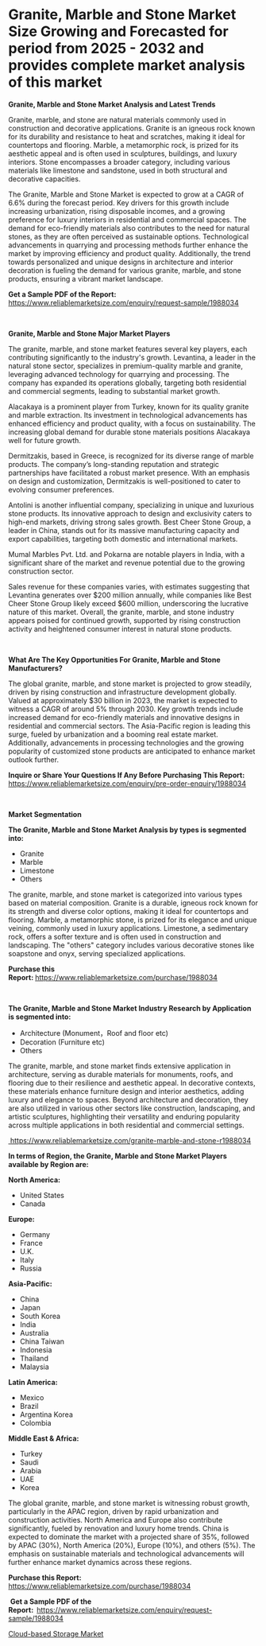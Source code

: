 <p><h1>Granite, Marble and Stone Market Size Growing and Forecasted for period from 2025 - 2032 and provides complete market analysis of this market</h1></p><p><strong>Granite, Marble and Stone Market Analysis and Latest Trends</strong></p>
<p><p>Granite, marble, and stone are natural materials commonly used in construction and decorative applications. Granite is an igneous rock known for its durability and resistance to heat and scratches, making it ideal for countertops and flooring. Marble, a metamorphic rock, is prized for its aesthetic appeal and is often used in sculptures, buildings, and luxury interiors. Stone encompasses a broader category, including various materials like limestone and sandstone, used in both structural and decorative capacities.</p><p>The Granite, Marble and Stone Market is expected to grow at a CAGR of 6.6% during the forecast period. Key drivers for this growth include increasing urbanization, rising disposable incomes, and a growing preference for luxury interiors in residential and commercial spaces. The demand for eco-friendly materials also contributes to the need for natural stones, as they are often perceived as sustainable options. Technological advancements in quarrying and processing methods further enhance the market by improving efficiency and product quality. Additionally, the trend towards personalized and unique designs in architecture and interior decoration is fueling the demand for various granite, marble, and stone products, ensuring a vibrant market landscape.</p></p>
<p><strong>Get a Sample PDF of the Report:&nbsp;</strong> <a href="https://www.reliablemarketsize.com/enquiry/request-sample/1988034?utm_campaign=3217&utm_medium=2&utm_source=Github&utm_content=ia&utm_term=28032025&utm_id=granite-marble-and-stone">https://www.reliablemarketsize.com/enquiry/request-sample/1988034</a></p>
<p>&nbsp;</p>
<p><strong>Granite, Marble and Stone Major Market Players</strong></p>
<p><p>The granite, marble, and stone market features several key players, each contributing significantly to the industry's growth. Levantina, a leader in the natural stone sector, specializes in premium-quality marble and granite, leveraging advanced technology for quarrying and processing. The company has expanded its operations globally, targeting both residential and commercial segments, leading to substantial market growth.</p><p>Alacakaya is a prominent player from Turkey, known for its quality granite and marble extraction. Its investment in technological advancements has enhanced efficiency and product quality, with a focus on sustainability. The increasing global demand for durable stone materials positions Alacakaya well for future growth.</p><p>Dermitzakis, based in Greece, is recognized for its diverse range of marble products. The company’s long-standing reputation and strategic partnerships have facilitated a robust market presence. With an emphasis on design and customization, Dermitzakis is well-positioned to cater to evolving consumer preferences.</p><p>Antolini is another influential company, specializing in unique and luxurious stone products. Its innovative approach to design and exclusivity caters to high-end markets, driving strong sales growth. Best Cheer Stone Group, a leader in China, stands out for its massive manufacturing capacity and export capabilities, targeting both domestic and international markets.</p><p>Mumal Marbles Pvt. Ltd. and Pokarna are notable players in India, with a significant share of the market and revenue potential due to the growing construction sector.</p><p>Sales revenue for these companies varies, with estimates suggesting that Levantina generates over $200 million annually, while companies like Best Cheer Stone Group likely exceed $600 million, underscoring the lucrative nature of this market. Overall, the granite, marble, and stone industry appears poised for continued growth, supported by rising construction activity and heightened consumer interest in natural stone products.</p></p>
<p>&nbsp;</p>
<p><strong>What Are The Key Opportunities For Granite, Marble and Stone Manufacturers?</strong></p>
<p><p>The global granite, marble, and stone market is projected to grow steadily, driven by rising construction and infrastructure development globally. Valued at approximately $30 billion in 2023, the market is expected to witness a CAGR of around 5% through 2030. Key growth trends include increased demand for eco-friendly materials and innovative designs in residential and commercial sectors. The Asia-Pacific region is leading this surge, fueled by urbanization and a booming real estate market. Additionally, advancements in processing technologies and the growing popularity of customized stone products are anticipated to enhance market outlook further.</p></p>
<p><strong>Inquire or Share Your Questions If Any Before Purchasing This Report:</strong> <a href="https://www.reliablemarketsize.com/enquiry/pre-order-enquiry/1988034?utm_campaign=3217&utm_medium=2&utm_source=Github&utm_content=ia&utm_term=28032025&utm_id=granite-marble-and-stone">https://www.reliablemarketsize.com/enquiry/pre-order-enquiry/1988034</a></p>
<p>&nbsp;</p>
<p><strong>Market Segmentation</strong></p>
<p><strong>The Granite, Marble and Stone Market Analysis by types is segmented into:</strong></p>
<p><ul><li>Granite</li><li>Marble</li><li>Limestone</li><li>Others</li></ul></p>
<p><p>The granite, marble, and stone market is categorized into various types based on material composition. Granite is a durable, igneous rock known for its strength and diverse color options, making it ideal for countertops and flooring. Marble, a metamorphic stone, is prized for its elegance and unique veining, commonly used in luxury applications. Limestone, a sedimentary rock, offers a softer texture and is often used in construction and landscaping. The "others" category includes various decorative stones like soapstone and onyx, serving specialized applications.</p></p>
<p><strong>Purchase this Report:&nbsp;</strong><a href="https://www.reliablemarketsize.com/purchase/1988034?utm_campaign=3217&utm_medium=2&utm_source=Github&utm_content=ia&utm_term=28032025&utm_id=granite-marble-and-stone">https://www.reliablemarketsize.com/purchase/1988034</a></p>
<p>&nbsp;</p>
<p><strong>The Granite, Marble and Stone Market Industry Research by Application is segmented into:</strong></p>
<p><ul><li>Architecture (Monument，Roof and floor etc)</li><li>Decoration (Furniture etc)</li><li>Others</li></ul></p>
<p><p>The granite, marble, and stone market finds extensive application in architecture, serving as durable materials for monuments, roofs, and flooring due to their resilience and aesthetic appeal. In decorative contexts, these materials enhance furniture design and interior aesthetics, adding luxury and elegance to spaces. Beyond architecture and decoration, they are also utilized in various other sectors like construction, landscaping, and artistic sculptures, highlighting their versatility and enduring popularity across multiple applications in both residential and commercial settings.</p></p>
<p><a href="https://www.reliablemarketsize.com/granite-marble-and-stone-r1988034?utm_campaign=3217&utm_medium=2&utm_source=Github&utm_content=ia&utm_term=28032025&utm_id=granite-marble-and-stone">&nbsp;https://www.reliablemarketsize.com/granite-marble-and-stone-r1988034</a></p>
<p><strong>In terms of Region, the Granite, Marble and Stone Market Players available by Region are:</strong></p>
<p>
    <p> <strong> North America: </strong>
        <ul>
            <li>United States</li>
            <li>Canada</li>
        </ul>
        </p> 
    <p> <strong> Europe: </strong>
        <ul>
            <li>Germany</li>
            <li>France</li>
            <li>U.K.</li>
            <li>Italy</li>
            <li>Russia</li>
        </ul>
        </p> 
    <p> <strong> Asia-Pacific: </strong>
        <ul>
            <li>China</li>
            <li>Japan</li>
            <li>South Korea</li>
            <li>India</li>
            <li>Australia</li>
            <li>China Taiwan</li>
            <li>Indonesia</li>
            <li>Thailand</li>
            <li>Malaysia</li>
        </ul>
        </p> 
    <p> <strong> Latin America: </strong>
        <ul>
            <li>Mexico</li>
            <li>Brazil</li>
            <li>Argentina Korea</li>
            <li>Colombia</li>
        </ul>
        </p> 
    <p> <strong> Middle East & Africa: </strong>
        <ul>
            <li>Turkey</li>
            <li>Saudi</li>
            <li>Arabia</li>
            <li>UAE</li>
            <li>Korea</li>
        </ul>
    </p>
    </p>
<p><p>The global granite, marble, and stone market is witnessing robust growth, particularly in the APAC region, driven by rapid urbanization and construction activities. North America and Europe also contribute significantly, fueled by renovation and luxury home trends. China is expected to dominate the market with a projected share of 35%, followed by APAC (30%), North America (20%), Europe (10%), and others (5%). The emphasis on sustainable materials and technological advancements will further enhance market dynamics across these regions.</p></p>
<p><strong>Purchase this Report: </strong><a href="https://www.reliablemarketsize.com/purchase/1988034?utm_campaign=3217&utm_medium=2&utm_source=Github&utm_content=ia&utm_term=28032025&utm_id=granite-marble-and-stone">https://www.reliablemarketsize.com/purchase/1988034</a></p>
<p>&nbsp;<strong>Get a Sample PDF of the Report:&nbsp;&nbsp;</strong><a href="https://www.reliablemarketsize.com/enquiry/request-sample/1988034?utm_campaign=3217&utm_medium=2&utm_source=Github&utm_content=ia&utm_term=28032025&utm_id=granite-marble-and-stone">https://www.reliablemarketsize.com/enquiry/request-sample/1988034</a></p>
<p><strong></strong></p>
<p><p><a href="https://github.com/xanaanenkaly/Market-Research-Report-List-1/blob/main/cloud-based-storage-market.md?utm_campaign=3217&utm_medium=2&utm_source=Github&utm_content=ia&utm_term=28032025&utm_id=granite-marble-and-stone">Cloud-based Storage Market</a></p></p>